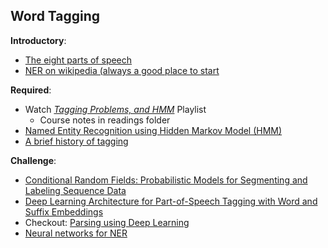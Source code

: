 Word Tagging
----
 
__Introductory__:

- [The eight parts of speech](http://www.butte.edu/departments/cas/tipsheets/grammar/parts_of_speech.html)
- [NER on wikipedia (always a good place to start](https://en.wikipedia.org/wiki/Named-entity_recognition)

__Required__:

- Watch [_Tagging Problems, and HMM_](https://www.youtube.com/playlist?list=PLO9y7hOkmmSGSJA8S3gTigcyNDVJ31LLt) Playlist
    - Course notes in readings folder
- [Named Entity Recognition using Hidden Markov Model (HMM)](http://airccse.org/journal/ijnlc/papers/1412ijnlc02.pdf)
- [A brief history of tagging](http://blog.paralleldots.com/technology/nlp/named-entity-recognition-milestone-models-papers-and-technologies/)

__Challenge__:

- [Conditional Random Fields: Probabilistic Models for Segmenting and Labeling Sequence Data](http://repository.upenn.edu/cgi/viewcontent.cgi?article=1162&context=cis_papers)
- [Deep Learning Architecture for Part-of-Speech Tagging with Word and Suffix Embeddings](https://link.springer.com/chapter/10.1007/978-3-319-44748-3_7) 
- Checkout: [Parsing using Deep Learning](https://github.com/tensorflow/models/tree/master/syntaxnet)
- [Neural networks for NER](https://nlp.stanford.edu/~socherr/pa4_ner.pdf)
